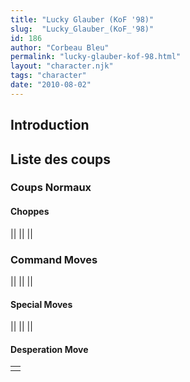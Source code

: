 ```yaml
---
title: "Lucky Glauber (KoF '98)"
slug:  "Lucky_Glauber_(KoF_'98)"
id: 186
author: "Corbeau Bleu"
permalink: "lucky-glauber-kof-98.html"
layout: "character.njk"
tags: "character"
date: "2010-08-02"
---
```


## Introduction

## Liste des coups

### Coups Normaux

#### Choppes

||
||
||

### Command Moves

||
||
||

#### Special Moves

||
||
||

#### Desperation Move

|     |
|-----|
|     |
